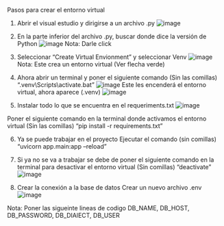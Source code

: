 Pasos para crear el entorno virtual

1.	Abrir el visual estudio y dirigirse a un archivo .py
![image](https://github.com/user-attachments/assets/483de94c-6dc3-4ce5-a43c-9fa655335aa3)

2.	En la parte inferior del archivo .py, buscar donde dice la versión de Python
![image](https://github.com/user-attachments/assets/13af3440-707d-46ad-b446-54589057e0d0)
Nota: Darle click

3.	Seleccionar “Create Virtual Envionment” y seleccionar Venv
![image](https://github.com/user-attachments/assets/96319db0-f4df-4bcf-a7f8-b04253892a01)
Nota: Este crea un entorno virtual (Ver flecha verde)

4.	Ahora abrir un terminal y poner el siguiente comando (Sin las comillas)
“.venv\Scripts\activate.bat”
![image](https://github.com/user-attachments/assets/19350b9f-1c79-40c9-829a-e930e25babc4)
Este les encenderá el entorno virtual, ahora aparece (.venv)
![image](https://github.com/user-attachments/assets/ae392114-cb4f-43ca-91cd-b95d42f819a5)

5.	Instalar todo lo que se encuentra en el requeriments.txt
![image](https://github.com/user-attachments/assets/752b8f13-926d-4934-8543-78744ab340f0)

Poner el siguiente comando en la terminal donde activamos el entorno virtual (Sin las comillas)
“pip install -r requirements.txt”   

6.	Ya se puede trabajar en el proyecto
Ejecutar el comando (sin comillas)
“uvicorn app.main:app –reload”

7.	Si ya no se va a trabajar se debe de poner el siguiente comando en la terminal para desactivar el entorno virtual (Sin comillas)
“deactivate”
![image](https://github.com/user-attachments/assets/61daec8d-49c9-4260-8a2e-340c3d736948)

8. Crear la conexión a la base de datos
Crear un nuevo archivo .env
![image](https://github.com/user-attachments/assets/535960ac-ad21-4a6b-8e58-c92cd8b9a7b4)

Nota: Poner las sigueinte lineas de codigo
DB_NAME, DB_HOST, DB_PASSWORD, DB_DIAlECT, DB_USER

